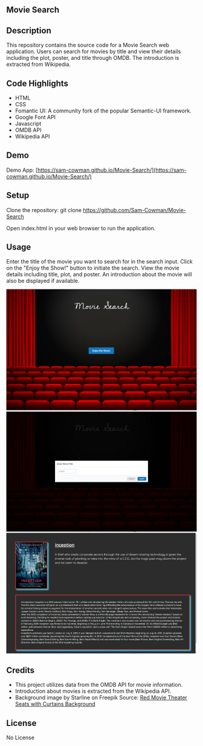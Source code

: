 ## Movie Search

## Description
This repository contains the source code for a Movie Search web application. Users can search for movies by title and view their details including the plot, poster, and title through OMDB. The introduction is extracted from Wikipedia.


## Code Highlights 
* HTML
* CSS
* Fomantic UI: A community fork of the popular Semantic-UI framework.
* Google Font API
* Javascript 
* OMDB API
* Wikipedia API

## Demo 
Demo App: [https://sam-cowman.github.io/Movie-Search/](https://sam-cowman.github.io/Movie-Search/)

## Setup
Clone the repository: git clone <https://github.com/Sam-Cowman/Movie-Search>

Open index.html in your web browser to run the application.

## Usage
Enter the title of the movie you want to search for in the search input.
Click on the "Enjoy the Show!" button to initiate the search.
View the movie details including title, plot, and poster.
An introduction about the movie will also be displayed if available.

![alttext](assets/images/movie-search.jpg)
![alttext](assets/images/movie-entered.jpg)
![alttext](assets/images/movie-results.jpg)

## Credits
* This project utilizes data from the OMDB API for movie information.
* Introduction about movies is extracted from the Wikipedia API.
* Background image by Starline on Freepik
Source: [Red Movie Theater Seats with Curtains Background](https://www.freepik.com/free-vector/red-movie-theater-seats-with-curtains-background_26689100.htm#query=movie%20theater%20background&position=1&from_view=keyword&track=ais&uuid=38beea86-6030-4c72-9b4b-c1c7d4271be1)


## License
No License 

